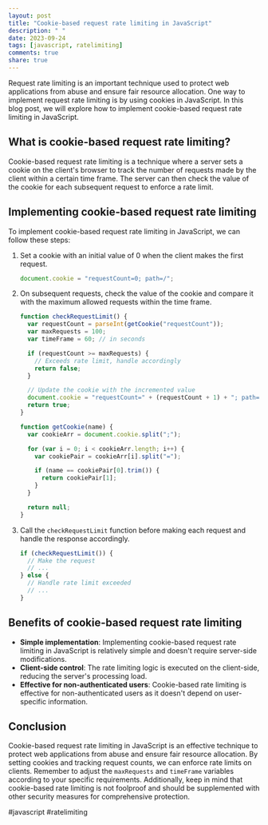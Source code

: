 ```yaml
---
layout: post
title: "Cookie-based request rate limiting in JavaScript"
description: " "
date: 2023-09-24
tags: [javascript, ratelimiting]
comments: true
share: true
---
```


Request rate limiting is an important technique used to protect web applications from abuse and ensure fair resource allocation. One way to implement request rate limiting is by using cookies in JavaScript. In this blog post, we will explore how to implement cookie-based request rate limiting in JavaScript.

## What is cookie-based request rate limiting?

Cookie-based request rate limiting is a technique where a server sets a cookie on the client's browser to track the number of requests made by the client within a certain time frame. The server can then check the value of the cookie for each subsequent request to enforce a rate limit.

## Implementing cookie-based request rate limiting

To implement cookie-based request rate limiting in JavaScript, we can follow these steps:

1. Set a cookie with an initial value of 0 when the client makes the first request.

   ```javascript
   document.cookie = "requestCount=0; path=/";
   ```

2. On subsequent requests, check the value of the cookie and compare it with the maximum allowed requests within the time frame.

   ```javascript
   function checkRequestLimit() {
     var requestCount = parseInt(getCookie("requestCount"));
     var maxRequests = 100;
     var timeFrame = 60; // in seconds

     if (requestCount >= maxRequests) {
       // Exceeds rate limit, handle accordingly
       return false;
     }

     // Update the cookie with the incremented value
     document.cookie = "requestCount=" + (requestCount + 1) + "; path=/";
     return true;
   }

   function getCookie(name) {
     var cookieArr = document.cookie.split(";");

     for (var i = 0; i < cookieArr.length; i++) {
       var cookiePair = cookieArr[i].split("=");

       if (name == cookiePair[0].trim()) {
         return cookiePair[1];
       }
     }

     return null;
   }
   ```

3. Call the `checkRequestLimit` function before making each request and handle the response accordingly.

   ```javascript
   if (checkRequestLimit()) {
     // Make the request
     // ...
   } else {
     // Handle rate limit exceeded
     // ...
   }
   ```

## Benefits of cookie-based request rate limiting

- **Simple implementation**: Implementing cookie-based request rate limiting in JavaScript is relatively simple and doesn't require server-side modifications.
- **Client-side control**: The rate limiting logic is executed on the client-side, reducing the server's processing load.
- **Effective for non-authenticated users**: Cookie-based rate limiting is effective for non-authenticated users as it doesn't depend on user-specific information.

## Conclusion

Cookie-based request rate limiting in JavaScript is an effective technique to protect web applications from abuse and ensure fair resource allocation. By setting cookies and tracking request counts, we can enforce rate limits on clients. Remember to adjust the `maxRequests` and `timeFrame` variables according to your specific requirements. Additionally, keep in mind that cookie-based rate limiting is not foolproof and should be supplemented with other security measures for comprehensive protection.

\#javascript #ratelimiting